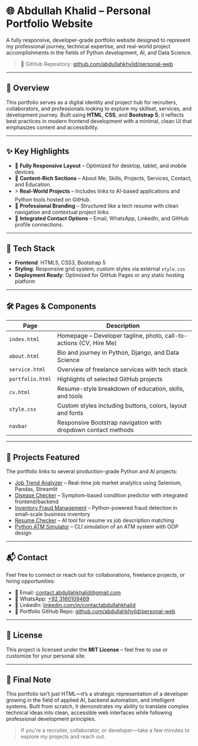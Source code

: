 # 🌐 Abdullah Khalid – Personal Portfolio Website

A fully responsive, developer-grade portfolio website designed to represent my professional journey, technical expertise, and real-world project accomplishments in the fields of Python development, AI, and Data Science.

> 🔗 GitHub Repository: [github.com/abdullahkhvlid/personal-web](https://github.com/abdullahkhvlid/personal-web)

---

## 📌 Overview

This portfolio serves as a digital identity and project hub for recruiters, collaborators, and professionals looking to explore my skillset, services, and development journey. Built using **HTML**, **CSS**, and **Bootstrap 5**, it reflects best practices in modern frontend development with a minimal, clean UI that emphasizes content and accessibility.

---

## ✨ Key Highlights

- 📱 **Fully Responsive Layout** – Optimized for desktop, tablet, and mobile devices.
- 🧠 **Content-Rich Sections** – About Me, Skills, Projects, Services, Contact, and Education.
- ⚡ **Real-World Projects** – Includes links to AI-based applications and Python tools hosted on GitHub.
- 🎯 **Professional Branding** – Structured like a tech resume with clean navigation and contextual project links.
- 🔗 **Integrated Contact Options** – Email, WhatsApp, LinkedIn, and GitHub profile connections.

---

## 🧩 Tech Stack

- **Frontend**: HTML5, CSS3, Bootstrap 5
- **Styling**: Responsive grid system, custom styles via external `style.css`
- **Deployment Ready**: Optimized for GitHub Pages or any static hosting platform

---

## 🛠️ Pages & Components

| Page | Description |
|------|-------------|
| `index.html` | Homepage – Developer tagline, photo, call-to-actions (CV, Hire Me) |
| `about.html` | Bio and journey in Python, Django, and Data Science |
| `service.html` | Overview of freelance services with tech stack |
| `portfolio.html` | Highlights of selected GitHub projects |
| `cv.html` | Resume-style breakdown of education, skills, and tools |
| `style.css` | Custom styles including buttons, colors, layout and fonts |
| `navbar` | Responsive Bootstrap navigation with dropdown contact methods |

---

## 🧠 Projects Featured

The portfolio links to several production-grade Python and AI projects:

- [Job Trend Analyzer](https://github.com/abdullahkhvlid/job-trend-analyzer) – Real-time job market analytics using Selenium, Pandas, Streamlit
- [Disease Checker](https://github.com/abdullahkhvlid/disease-check-frontend) – Symptom-based condition predictor with integrated frontend/backend
- [Inventory Fraud Management](https://github.com/abdullahkhvlid/inventory-fraud-managment) – Python-powered fraud detection in small-scale business inventory
- [Resume Checker](https://github.com/abdullahkhvlid/resume-checker) – AI tool for resume vs job description matching
- [Python ATM Simulator](https://github.com/abdullahkhvlid/Python-ATM-Simulator) – CLI simulation of an ATM system with OOP design

---

## 📬 Contact

Feel free to connect or reach out for collaborations, freelance projects, or hiring opportunities:

- 📧 Email: contact.abdullahkhalid@gmail.com  
- 📱 WhatsApp: [+92 3160109469](https://wa.me/923160109469)  
- 🔗 LinkedIn: [linkedin.com/in/contactabdullahkhalid](https://www.linkedin.com/in/contactabdullahkhalid/)  
- 💼 Portfolio GitHub Repo: [github.com/abdullahkhvlid/personal-web](https://github.com/abdullahkhvlid/personal-web)

---

## 📄 License

This project is licensed under the **MIT License** – feel free to use or customize for your personal site.

---

## 📢 Final Note

This portfolio isn’t just HTML—it’s a strategic representation of a developer growing in the field of applied AI, backend automation, and intelligent systems. Built from scratch, it demonstrates my ability to translate complex technical ideas into clean, accessible web interfaces while following professional development principles.

> If you're a recruiter, collaborator, or developer—take a few minutes to explore my projects and reach out.
